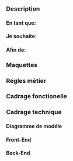 ### Description
#### En tant que: 
#### Je souhaite:
#### Afin de: 

### Maquettes

### Régles métier

### Cadrage fonctionelle

### Cadrage technique
#### Diagramme de modéle
#### Front-End
#### Back-End
